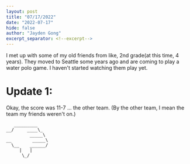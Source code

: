 ```yaml
---
layout: post
title: "07/17/2022"
date: "2022-07-17"
hide: false
author: "Jayden Gong"
excerpt_separator: <!--excerpt-->
---
```


I met up with some of my old friends from like, 2nd grade(at this time, 4 years). They moved to Seattle some years ago and are coming to play a water polo game. I haven't started watching them play yet.

# Update 1:

Okay, the score was 11-7 ... the other team. (By the other team, I mean the team my friends weren't on.)

```
   _________
__/     ____\_
         _____\
__        _____\
  \__    ______/
     |   |
      \_/
```

<!--excerpt-->
